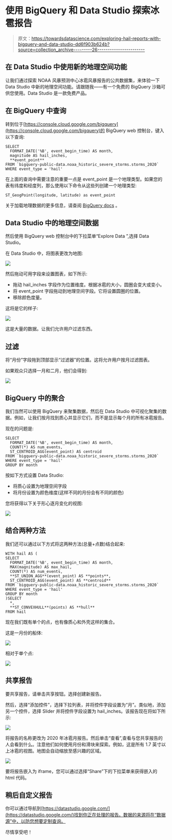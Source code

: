 # 使用 BigQuery 和 Data Studio 探索冰雹报告

> 原文：<https://towardsdatascience.com/exploring-hail-reports-with-bigquery-and-data-studio-dd6f903b624b?source=collection_archive---------26----------------------->

## 在 Data Studio 中使用新的地理空间功能

让我们通过探索 NOAA 风暴预测中心冰雹风暴报告的公共数据集，来体验一下 Data Studio 中新的地理空间功能。请跟随我——有一个免费的 BigQuery 沙箱可供您使用。Data Studio 是一款免费产品。

## 在 BigQuery 中查询

转到位于[https://console.cloud.google.com/bigquery](https://console.cloud.google.com/bigquery)的 BigQuery web 控制台，键入以下查询:

```
SELECT 
  FORMAT_DATE('%B', event_begin_time) AS month,
  magnitude AS hail_inches, 
  **event_point**
FROM `bigquery-public-data.noaa_historic_severe_storms.storms_2020`
WHERE event_type = 'hail'
```

在上面的查询中需要注意的重要一点是 event_point 是一个地理类型。如果您的表有纬度和经度列，那么使用以下命令从这些列创建一个地理类型:

```
ST_GeogPoint(longitude, latitude) as event_point
```

关于加载地理数据的更多信息，请查阅 [BigQuery docs](https://cloud.google.com/bigquery/docs/gis-data) 。

## Data Studio 中的地理空间数据

然后使用 BigQuery web 控制台中的下拉菜单“Explore Data ”,选择 Data Studio。

在 Data Studio 中，将图表更改为地图:

![](img/25f156932bdaace1d8fd0c0427916aac.png)

然后拖动可用字段来设置图表，如下所示:

*   拖动 hail_inches 字段作为位置维度。根据冰雹的大小，圆圈会变大或变小。
*   将 event_point 字段拖动到地理空间字段。它将设置圆圈的位置。
*   移除颜色度量。

这将是它的样子:

![](img/ebf293ffa1feecc62efcd40e4d8ba90e.png)

这是大量的数据。让我们允许用户过滤东西。

## 过滤

将“月份”字段拖到顶部显示“过滤器”的位置。这将允许用户按月过滤图表。

如果观众只选择一月和二月，他们会得到:

![](img/6df81df8e4ad6053c5197a54251ab72b.png)

## BigQuery 中的聚合

我们当然可以使用 BigQuery 来聚集数据，然后在 Data Studio 中可视化聚集的数据。例如，让我们按月找到质心并显示它们，而不是显示每个月的所有冰雹报告。

现在的问题是:

```
SELECT 
  FORMAT_DATE('%B', event_begin_time) AS month,
  COUNT(*) AS num_events,
  ST_CENTROID_AGG(event_point) AS centroid
FROM `bigquery-public-data.noaa_historic_severe_storms.storms_2020`
WHERE event_type = 'hail'
GROUP BY month
```

按如下方式设置 Data Studio:

*   将质心设置为地理空间字段
*   将月份设置为颜色维度(这样不同的月份会有不同的颜色)

您将获得以下关于形心逐月变化的视图:

![](img/e6776c66aa6e1bfcb13526c9af4ead2f.png)

## 结合两种方法

我们还可以通过以下方式将这两种方法(总量+点数)结合起来:

```
WITH hail AS (
SELECT 
  FORMAT_DATE('%B', event_begin_time) AS month,
  MAX(magnitude) AS max_hail, 
  COUNT(*) AS num_events,
  **ST_UNION_AGG**(event_point) AS **points**,
  ST_CENTROID_AGG(event_point) AS **centroid**
FROM `bigquery-public-data.noaa_historic_severe_storms.storms_2020`
WHERE event_type = 'hail'
GROUP BY month
)SELECT 
  *,
  **ST_CONVEXHULL**(points) AS **hull**
FROM hail
```

现在我们既有单个的点，也有像质心和外壳这样的集合。

这是一月份的船体:

![](img/730981e359d204643500df7e552e3b8e.png)

相对于单个点:

![](img/73e3999d11ea092051394fcb91781fc5.png)

## 共享报告

要共享报告，请单击共享按钮。选择创建新报告。

然后，选择“添加控件”，选择下拉列表，并将控件字段设置为“月”。类似地，添加另一个控件，选择 Slider 并将控件字段设置为 hail_inches。该报告现在将如下所示:

![](img/44df49b6004b34700ecf0dd23917416f.png)

将报告的名称更改为 2020 年冰雹月报告。然后单击“查看”,查看与您共享报告的人会看到什么。注意他们如何使用月份和滑块来探索。例如，这是所有 1.7 英寸以上冰雹的视图。地图会自动缩放至感兴趣的区域。

![](img/aa1a11f15294d013d9a6f7f9cee4b67a.png)

要将报告嵌入为 iframe，您可以通过选择“Share”下的下拉菜单来获得嵌入的 html 代码。

## 稍后自定义报告

你可以通过导航到[https://datastudio.google.com/](https://datastudio.google.com/)找到你正在处理的报告。数据的来源将在“数据源”中，以防您想要定制查询。

尽情享受吧！